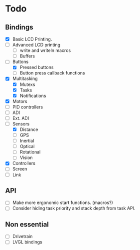 # Todo

## Bindings

* [X] Basic LCD Printing.
* [ ] Advanced LCD printing
  * [ ] write and writeln macros
  * [ ] Buffers
* [ ] Buttons
  * [X] Pressed buttons
  * [ ] Button press callback functions
* [X] Multitasking
  * [X] Mutexs
  * [X] Tasks
  * [X] Notifications
* [X] Motors
* [ ] PID controllers
* [ ] ADI
* [ ] Ext. ADI
* [ ] Sensors
  * [X] Distance
  * [ ] GPS
  * [ ] Inertial
  * [ ] Optical
  * [ ] Rotational
  * [ ] Vision
* [X] Controllers
* [ ] Screen
* [ ] Link

## API

* [ ] Make more ergonomic start functions. (macros?)
* [ ] Consider hiding task priority and stack depth from task API.

## Non essential

* [ ] Drivetrain
* [ ] LVGL bindings